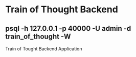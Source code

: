 # Train of Thought Backend


## psql -h 127.0.0.1 -p 40000 -U admin -d train_of_thought -W 


Train of Tought Backend Application
